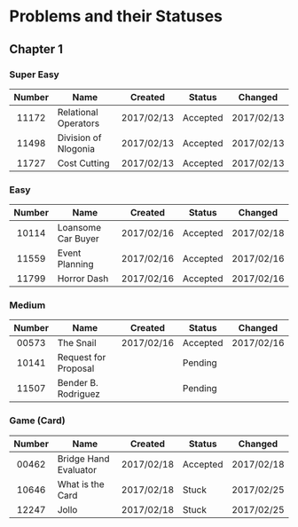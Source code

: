 # Problems and their Statuses

## Chapter 1

### Super Easy

| Number | Name                 | Created    | Status   | Changed    |
|:------:|----------------------|:----------:|----------|:----------:|
| 11172  | Relational Operators | 2017/02/13 | Accepted | 2017/02/13 |
| 11498  | Division of Nlogonia | 2017/02/13 | Accepted | 2017/02/13 |
| 11727  | Cost Cutting         | 2017/02/13 | Accepted | 2017/02/13 |

### Easy

| Number | Name                 | Created    | Status   | Changed    |
|:------:|----------------------|:----------:|----------|:----------:|
| 10114  | Loansome Car Buyer   | 2017/02/16 | Accepted | 2017/02/18 |
| 11559  | Event Planning       | 2017/02/16 | Accepted | 2017/02/16 |
| 11799  | Horror Dash          | 2017/02/16 | Accepted | 2017/02/16 |

### Medium

| Number | Name                 | Created    | Status   | Changed    |
|:------:|----------------------|:----------:|----------|:----------:|
| 00573  | The Snail            | 2017/02/16 | Accepted | 2017/02/16 |
| 10141  | Request for Proposal |            | Pending  |            |
| 11507  | Bender B. Rodriguez  |            | Pending  |            |

### Game (Card)

| Number | Name                  | Created    | Status   | Changed    |
|:------:|-----------------------|:----------:|----------|:----------:|
| 00462  | Bridge Hand Evaluator | 2017/02/18 | Accepted | 2017/02/18 |
| 10646  | What is the Card      | 2017/02/18 | Stuck    | 2017/02/25 |
| 12247  | Jollo                 | 2017/02/18 | Stuck    | 2017/02/25 |
